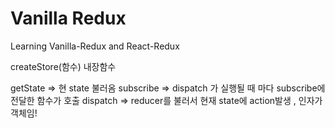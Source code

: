 # Vanilla Redux

Learning Vanilla-Redux and React-Redux

createStore(함수) 내장함수

getState => 현 state 불러옴
subscribe => dispatch 가 실행될 때 마다 subscribe에 전달한 
             함수가 호출
dispatch => reducer를 불러서 현재 state에 action발생
            , 인자가 객체임!
